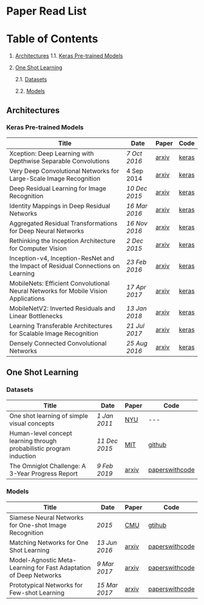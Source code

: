 # Paper Read List

# Table of Contents
1. [Architectures](#architectures)
1.1. [Keras Pre-trained Models](#keras-models)
	
3. [One Shot Learning](#one-shot)

	2.1. [Datasets](#one-shot-datasets)
	
	2.2. [Models](#one-shot-models)

## Architectures
### Keras Pre-trained Models
|Title|Date|Paper|Code|
|---|---|---|---|
|Xception: Deep Learning with Depthwise Separable Convolutions|_7 Oct 2016_|[arxiv](https://arxiv.org/abs/1610.02357)|[keras](https://keras.io/applications/#xception)|
|Very Deep Convolutional Networks for Large-Scale Image Recognition|4 Sep 2014|[arxiv](https://arxiv.org/abs/1409.1556)|[keras](https://keras.io/applications/#vgg16)|
|Deep Residual Learning for Image Recognition|_10 Dec 2015_|[arxiv](https://arxiv.org/abs/1512.03385)|[keras](https://keras.io/applications/#resnet)|
|Identity Mappings in Deep Residual Networks|_16 Mar 2016_|[arxiv](https://arxiv.org/abs/1603.05027)|[keras](https://keras.io/applications/#resnet)|
|Aggregated Residual Transformations for Deep Neural Networks|_16 Nov 2016_|[arxiv](https://arxiv.org/abs/1611.05431)|[keras](https://keras.io/applications/#resnet)|
|Rethinking the Inception Architecture for Computer Vision|_2 Dec 2015_|[arxiv](https://arxiv.org/abs/1512.00567)|[keras](https://keras.io/applications/#inceptionv3)|
|Inception-v4, Inception-ResNet and the Impact of Residual Connections on Learning|_23 Feb 2016_|[arxiv](https://arxiv.org/abs/1602.07261)|[keras](https://keras.io/applications/#inceptionresnetv2)|
|MobileNets: Efficient Convolutional Neural Networks for Mobile Vision Applications|_17 Apr 2017_|[arxiv](https://arxiv.org/abs/1704.04861)|[keras](https://keras.io/applications/#mobilenet)|
|MobileNetV2: Inverted Residuals and Linear Bottlenecks|_13 Jan 2018_|[arxiv](https://arxiv.org/abs/1801.04381)|[keras](https://keras.io/applications/#mobilenetv2)|
|Learning Transferable Architectures for Scalable Image Recognition|_21 Jul 2017_|[arxiv](https://arxiv.org/abs/1707.07012)|[keras](https://keras.io/applications/#densenet)|
|Densely Connected Convolutional Networks|_25 Aug 2016_|[arxiv](https://arxiv.org/pdf/1608.06993)|[keras](https://keras.io/applications/#nasnet)|


## One Shot Learning
### Datasets

|Title|Date|Paper|Code|
|---|---|---|---|
|One shot learning of simple visual concepts|_1 Jan 2011_|[NYU](https://cims.nyu.edu/~brenden/LakeEtAl2011CogSci.pdf)|---|
|Human-level concept learning through probabilistic program induction|_11 Dec 2015_|[MIT](https://web.mit.edu/cocosci/Papers/Science-2015-Lake-1332-8.pdf)|[github](https://github.com/brendenlake/omniglot)|
|The Omniglot Challenge: A 3-Year Progress Report|_9 Feb 2019_|[arxiv](https://arxiv.org/pdf/1902.03477)|[paperswithcode](https://paperswithcode.com/paper/the-omniglot-challenge-a-3-year-progress)

### Models
|Title|Date|Paper|Code|
|---|---|---|---|
|Siamese Neural Networks for One-shot Image Recognition|_2015_|[CMU](https://www.cs.cmu.edu/~rsalakhu/papers/oneshot1.pdf)|[gtihub](https://github.com/Goldesel23/Siamese-Networks-for-One-Shot-Learning)|
|Matching Networks for One Shot Learning|_13 Jun 2016_|[arxiv](https://arxiv.org/pdf/1606.04080) |  [paperswithcode](https://paperswithcode.com/paper/matching-networks-for-one-shot-learning) |
|Model-Agnostic Meta-Learning for Fast Adaptation of Deep Networks|_9 Mar 2017_|[arxiv](https://arxiv.org/pdf/1703.03400) |  [paperswithcode](https://paperswithcode.com/paper/model-agnostic-meta-learning-for-fast) |
|Prototypical Networks for Few-shot Learning|_15 Mar 2017_|[arxiv](https://arxiv.org/pdf/1703.05175) |  [paperswithcode](https://paperswithcode.com/paper/prototypical-networks-for-few-shot-learning) |
<!--stackedit_data:
eyJoaXN0b3J5IjpbLTE4MDY4OTc5NzIsNDYxMjgyMzQ3LC01MD
A0OTU5NDYsLTc0MTA3NTIxNywxNDI3NjI1NzM4LC01MjY4MzQ4
MTJdfQ==
-->